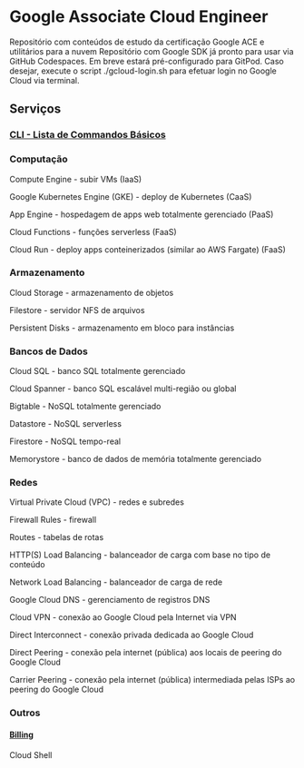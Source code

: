 # Google Associate Cloud Engineer

Repositório com conteúdos de estudo da certificação Google ACE e utilitários para a nuvem
Repositório com Google SDK já pronto para usar via GitHub Codespaces. Em breve estará pré-configurado para GitPod.
Caso desejar, execute o script ./gcloud-login.sh para efetuar login no Google Cloud via terminal.

## Serviços

### [CLI - Lista de Commandos Básicos](./cli/README.md)

### Computação

Compute Engine - subir VMs (IaaS)

Google Kubernetes Engine (GKE) - deploy de Kubernetes (CaaS)

App Engine - hospedagem de apps web totalmente gerenciado (PaaS)

Cloud Functions - funções serverless (FaaS)

Cloud Run - deploy apps conteinerizados (similar ao AWS Fargate) (FaaS)

### Armazenamento

Cloud Storage - armazenamento de objetos

Filestore - servidor NFS de arquivos

Persistent Disks - armazenamento em bloco para instâncias

### Bancos de Dados

Cloud SQL - banco SQL totalmente gerenciado

Cloud Spanner - banco SQL escalável multi-região ou global

Bigtable - NoSQL totalmente gerenciado

Datastore - NoSQL serverless

Firestore - NoSQL tempo-real

Memorystore - banco de dados de memória totalmente gerenciado

### Redes

Virtual Private Cloud (VPC) - redes e subredes

Firewall Rules - firewall

Routes - tabelas de rotas

HTTP(S) Load Balancing - balanceador de carga com base no tipo de conteúdo

Network Load Balancing - balanceador de carga de rede

Google Cloud DNS - gerenciamento de registros DNS

Cloud VPN - conexão ao Google Cloud pela Internet via VPN

Direct Interconnect - conexão privada dedicada ao Google Cloud

Direct Peering - conexão pela internet (pública) aos locais de peering do Google Cloud 

Carrier Peering - conexão pela internet (pública) intermediada pelas ISPs ao peering do Google Cloud

### Outros

#### [Billing](./billing/README.md)

Cloud Shell
